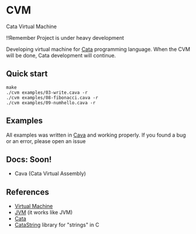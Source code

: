 # CVM

Cata Virtual Machine

!!Remember
Project is under heavy development

Developing virtual machine for [Cata](https://github.com/C0DIC/cata) programming language. When the CVM will be done, Cata development will continue.

## Quick start

``` console
make
./cvm examples/03-write.cava -r
./cvm examples/08-fibonacci.cava -r
./cvm examples/09-numhello.cava -r
```

## Examples

All examples was written in [Cava](#docs-soon) and working properly.
If you found a bug or an error, please open an issue

## Docs: __Soon!__

- Cava (Cata Virtual Assembly)

## References

- [Virtual Machine](https://en.wikipedia.org/wiki/Virtual_machine)
- [JVM](https://en.wikipedia.org/wiki/Java_virtual_machine) (it works like JVM)
- [Cata](https://github.com/C0DIC/cata)
- [CataString](./catastring/) library for "strings" in C

